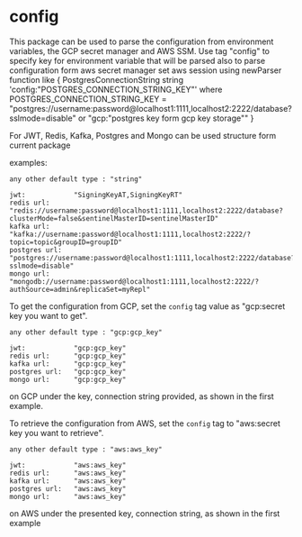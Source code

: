 # config

This package can be used to parse the configuration from environment variables, the GCP secret manager and AWS SSM.
Use tag "config" to specify key for environment variable that will be parsed
also to parse configuration form aws secret manager set aws session using newParser function
like 
 {
    PostgresConnectionString string 'config:"POSTGRES_CONNECTION_STRING_KEY"'
            where POSTGRES_CONNECTION_STRING_KEY = "postgres://username:password@localhost1:1111,localhost2:2222/database?sslmode=disable"
                                                or "gcp:"postgres key form gcp key storage""
}

For JWT, Redis, Kafka, Postgres and Mongo can be used structure form current package

examples:

    any other default type : "string"
    
    jwt:            "SigningKeyAT,SigningKeyRT"
    redis url:      "redis://username:password@localhost1:1111,localhost2:2222/database?clusterMode=false&sentinelMasterID=sentinelMasterID"
    kafka url:      "kafka://username:password@localhost1:1111,localhost2:2222/?topic=topic&groupID=groupID"
    postgres url:   "postgres://username:password@localhost1:1111,localhost2:2222/database?sslmode=disable"
    mongo url:      "mongodb://username:password@localhost1:1111,localhost2:2222/?authSource=admin&replicaSet=myRepl"

To get the configuration from GCP, set the `config` tag value as "gcp:secret key you want to get".

    any other default type : "gcp:gcp_key"  

    jwt:            "gcp:gcp_key"  
    redis url:      "gcp:gcp_key"  
    kafka url:      "gcp:gcp_key"
    postgres url:   "gcp:gcp_key"
    mongo url:      "gcp:gcp_key"

on GCP under the key, connection string provided, as shown in the first example.

To retrieve the configuration from AWS, set the `config` tag to "aws:secret key you want to retrieve".

    any other default type : "aws:aws_key"

    jwt:            "aws:aws_key" 
    redis url:      "aws:aws_key"  
    kafka url:      "aws:aws_key"
    postgres url:   "aws:aws_key"
    mongo url:      "aws:aws_key"

on AWS under the presented key, connection string, as shown in the first example
